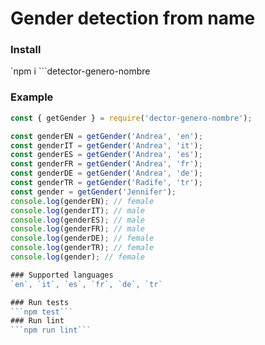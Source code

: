 # Gender detection from name

### Install
`npm i ```detector-genero-nombre

### Example
```js
const { getGender } = require('dector-genero-nombre');

const genderEN = getGender('Andrea', 'en');
const genderIT = getGender('Andrea', 'it');
const genderES = getGender('Andrea', 'es');
const genderFR = getGender('Andrea', 'fr');
const genderDE = getGender('Andrea', 'de');
const genderTR = getGender('Radife', 'tr');
const gender = getGender('Jennifer');
console.log(genderEN); // female
console.log(genderIT); // male
console.log(genderES); // male
console.log(genderFR); // male
console.log(genderDE); // female
console.log(genderTR); // female
console.log(gender); // female

### Supported languages
`en`, `it`, `es`, `fr`, `de`, `tr`

### Run tests
```npm test```
### Run lint
```npm run lint```
